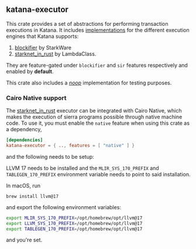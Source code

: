 ## katana-executor

This crate provides a set of abstractions for performing transaction executions in Katana. It includes [implementations](./src/implementation/) for the different execution engines that Katana supports:

1. [blockifier](https://github.com/dojoengine/blockifier) by StarkWare
2. [starknet_in_rust](https://github.com/dojoengine/starknet_in_rust) by LambdaClass.

They are feature-gated under `blockifier` and `sir` features respectively and enabled by **default**.

This crate also includes a [_noop_](./src/implementation/noop.rs) implementation for testing purposes.

### Cairo Native support

The [starknet_in_rust](./src/implementation/sir/) executor can be integrated with Cairo Native, which makes the execution of sierra programs possible through native machine code. To use it, you must enable the `native` feature when using this crate as a dependency,

```toml
[dependencies]
katana-executor = { .., features = [ "native" ] }
```

and the following needs to be setup:

LLVM 17 needs to be installed and the `MLIR_SYS_170_PREFIX` and `TABLEGEN_170_PREFIX` environment variable needs to point to said installation.

In macOS, run

```console
brew install llvm@17
```

and export the following environment variables:

```bash
export MLIR_SYS_170_PREFIX=/opt/homebrew/opt/llvm@17
export LLVM_SYS_170_PREFIX=/opt/homebrew/opt/llvm@17
export TABLEGEN_170_PREFIX=/opt/homebrew/opt/llvm@17
```

and you're set.
